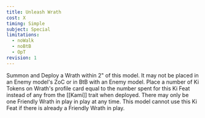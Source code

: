 ```yaml
---
title: Unleash Wrath
cost: X
timing: Simple
subject: Special
limitations:
  - noWalk
  - noBtB
  - OpT
revision: 1
---
```

Summon and Deploy a Wrath within 2" of this model. It may not be placed in an Enemy model's ZoC or in BtB with an Enemy model.
Place a number of Ki Tokens on Wrath's profile card equal to the number spent for this Ki Feat instead of any from the [[Kami]] trait when deployed.
There may only be one Friendly Wrath in play in play at any time.
This model cannot use this Ki Feat if there is already a Friendly Wrath in play.